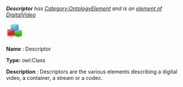 ___Descriptor__ 
 has
 [Category:OntologyElement](../../Category/OntologyElement "Category:OntologyElement") 
 and is an
 [element of](../../Property/ElementOf "Property:ElementOf") 
[DigitalVideo](../../Submissions/DigitalVideo "Submissions:DigitalVideo")_




  





[![Class](../public/images/thumb/2/27/Class.gif/45px-Class.gif)](../../Image/Class.gif "Class")


__Name__ 
 : Descriptor
 



__Type:__ 
 owl:Class
 



__Description__ 
 : Descriptors are the various elements describing a digital video, a container, a stream or a codec.